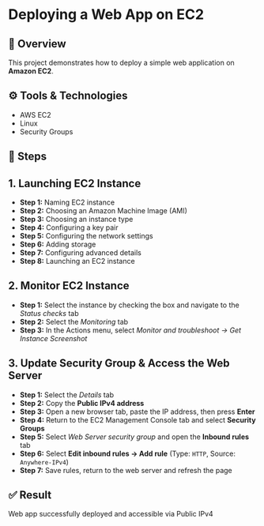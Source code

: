 # Deploying a Web App on EC2

## 📌 Overview
This project demonstrates how to deploy a simple web application on **Amazon EC2**.

## ⚙️ Tools & Technologies
- AWS EC2  
- Linux  
- Security Groups  

## 🚀 Steps
## 1. Launching EC2 Instance
- **Step 1:** Naming EC2 instance  
- **Step 2:** Choosing an Amazon Machine Image (AMI)  
- **Step 3:** Choosing an instance type  
- **Step 4:** Configuring a key pair  
- **Step 5:** Configuring the network settings  
- **Step 6:** Adding storage  
- **Step 7:** Configuring advanced details  
- **Step 8:** Launching an EC2 instance  

## 2. Monitor EC2 Instance
- **Step 1:** Select the instance by checking the box and navigate to the *Status checks* tab  
- **Step 2:** Select the *Monitoring* tab  
- **Step 3:** In the Actions menu, select *Monitor and troubleshoot → Get Instance Screenshot*  

## 3. Update Security Group & Access the Web Server
- **Step 1:** Select the *Details* tab  
- **Step 2:** Copy the **Public IPv4 address**  
- **Step 3:** Open a new browser tab, paste the IP address, then press **Enter**  
- **Step 4:** Return to the EC2 Management Console tab and select **Security Groups**  
- **Step 5:** Select *Web Server security group* and open the **Inbound rules** tab  
- **Step 6:** Select **Edit inbound rules → Add rule** (Type: `HTTP`, Source: `Anywhere-IPv4`)  
- **Step 7:** Save rules, return to the web server and refresh the page 

## ✅ Result
Web app successfully deployed and accessible via Public IPv4
